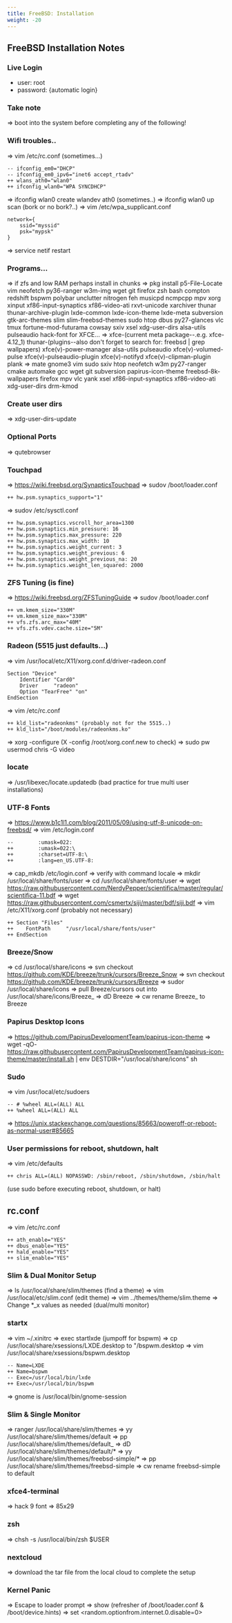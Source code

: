 ```yaml
---
title: FreeBSD: Installation
weight: -20
---
```


## FreeBSD Installation Notes

### Live Login
- user: root
- password: {automatic login}

### Take note
=> boot into the system before completing any of the following!

### Wifi troubles..
=> vim /etc/rc.conf (sometimes...)
```
-- ifconfig_em0="DHCP"
-- ifconfig_em0_ipv6="inet6 accept_rtadv"
++ wlans_ath0="wlan0"
++ ifconfig_wlan0="WPA SYNCDHCP"
```

=> ifconfig wlan0 create wlandev ath0 (sometimes..)
=> ifconfig wlan0 up scan (bork or no bork?..)
=> vim /etc/wpa_supplicant.conf
```
network={
    ssid="myssid"
    psk="mypsk"
}
```
=> service netif restart

### Programs...
=> if zfs and low RAM perhaps install in chunks
=> pkg install p5-File-Locate vim neofetch py36-ranger w3m-img wget git firefox zsh bash compton redshift bspwm polybar unclutter nitrogen feh musicpd ncmpcpp mpv xorg xinput xf86-input-synaptics xf86-video-ati rxvt-unicode xarchiver thunar thunar-archive-plugin lxde-common lxde-icon-theme lxde-meta subversion gtk-arc-themes slim slim-freebsd-themes sudo htop dbus py27-glances vlc tmux fortune-mod-futurama cowsay sxiv xsel xdg-user-dirs alsa-utils pulseaudio hack-font
for XFCE...
=> xfce-(current meta package--.e.g. xfce-4.12_1) thunar-(plugins--also don't forget to search for: freebsd | grep wallpapers) xfce(v)-power-manager alsa-utils pulseaudio xfce(v)-volumed-pulse xfce(v)-pulseaudio-plugin xfce(v)-notifyd xfce(v)-clipman-plugin plank
=> mate gnome3 vim sudo sxiv htop neofetch w3m py27-ranger cmake automake gcc wget git subversion papirus-icon-theme freebsd-8k-wallpapers firefox mpv vlc yank xsel xf86-input-synaptics xf86-video-ati xdg-user-dirs drm-kmod

### Create user dirs
=> xdg-user-dirs-update

### Optional Ports
=> qutebrowser

### Touchpad
=> https://wiki.freebsd.org/SynapticsTouchpad
=> sudov /boot/loader.conf
```
++ hw.psm.synaptics_support="1"
```
=> sudov /etc/sysctl.conf
```
++ hw.psm.synaptics.vscroll_hor_area=1300
++ hw.psm.synaptics.min_pressure: 16
++ hw.psm.synaptics.max_pressure: 220
++ hw.psm.synaptics.max_width: 10
++ hw.psm.synaptics.weight_current: 3
++ hw.psm.synaptics.weight_previous: 6
++ hw.psm.synaptics.weight_previous_na: 20
++ hw.psm.synaptics.weight_len_squared: 2000
```

### ZFS Tuning (is fine)
=> https://wiki.freebsd.org/ZFSTuningGuide
=> sudov /boot/loader.conf
```
++ vm.kmem_size="330M"
++ vm.kmem_size_max="330M"
++ vfs.zfs.arc_max="40M"
++ vfs.zfs.vdev.cache.size="5M"
```

### Radeon (5515 just defaults...)
=> vim /usr/local/etc/X11/xorg.conf.d/driver-radeon.conf
```
Section "Device"
    Identifier "Card0"
    Driver     "radeon"
    Option "TearFree" "on"
EndSection
```

=> vim /etc/rc.conf
```
++ kld_list="radeonkms" (probably not for the 5515..)
++ kld_list="/boot/modules/radeonkms.ko"
```
=> xorg -configure (X -config /root/xorg.conf.new to check)
=> sudo pw usermod chris -G video

### locate
=> /usr/libexec/locate.updatedb (bad practice for true multi user installations)

### UTF-8   Fonts
=> https://www.b1c1l1.com/blog/2011/05/09/using-utf-8-unicode-on-freebsd/
=> vim /etc/login.conf
```
--        :umask=022:
++        :umask=022:\
++        :charset=UTF-8:\
++        :lang=en_US.UTF-8:
```

=> cap_mkdb /etc/login.conf
=> verify with command locale
=> mkdir /usr/local/share/fonts/user
=> cd /usr/local/share/fonts/user
=> wget https://raw.githubusercontent.com/NerdyPepper/scientifica/master/regular/scientifica-11.bdf
=> wget https://raw.githubusercontent.com/csmertx/siji/master/bdf/siji.bdf
=> vim /etc/X11/xorg.conf (probably not necessary)
```
++ Section "Files"
++    FontPath     "/usr/local/share/fonts/user"
++ EndSection
```

### Breeze/Snow
=> cd /usr/local/share/icons
=> svn checkout https://github.com/KDE/breeze/trunk/cursors/Breeze_Snow
=> svn checkout https://github.com/KDE/breeze/trunk/cursors/Breeze
=> sudor /usr/local/share/icons
=> pull Breeze/cursors out into /usr/local/share/icons/Breeze_
=> dD Breeze
=> cw rename Breeze_ to Breeze

### Papirus Desktop Icons
=> https://github.com/PapirusDevelopmentTeam/papirus-icon-theme
=> wget -qO- https://raw.githubusercontent.com/PapirusDevelopmentTeam/papirus-icon-theme/master/install.sh | env DESTDIR="/usr/local/share/icons" sh

### Sudo
=> vim /usr/local/etc/sudoers
```
-- # %wheel ALL=(ALL) ALL
++ %wheel ALL=(ALL) ALL
```

=> https://unix.stackexchange.com/questions/85663/poweroff-or-reboot-as-normal-user#85665

### User permissions for reboot, shutdown, halt
=> vim /etc/defaults
```
++ chris ALL=(ALL) NOPASSWD: /sbin/reboot, /sbin/shutdown, /sbin/halt
```
(use sudo before executing reboot, shutdown, or halt)

## rc.conf
=> vim /etc/rc.conf
```
++ ath_enable="YES"
++ dbus_enable="YES"
++ hald_enable="YES"
++ slim_enable="YES"
```

### Slim & Dual Monitor Setup
=> ls /usr/local/share/slim/themes (find a theme)
=> vim /usr/local/etc/slim.conf (edit theme)
=> vim ../themes/theme/slim.theme
=> Change *_x values as needed (dual/multi monitor)

### startx
=> vim ~/.xinitrc
=> exec startlxde (jumpoff for bspwm)
=> cp /usr/local/share/xsessions/LXDE.desktop to "/bspwm.desktop
=> vim /usr/local/share/xsessions/bspwm.desktop
```
-- Name=LXDE
++ Name=bspwm
-- Exec=/usr/local/bin/lxde
++ Exec=/usr/local/bin/bspwm
```
=> gnome is /usr/local/bin/gnome-session

### Slim & Single Monitor
=> ranger /usr/local/share/slim/themes
=> yy /usr/local/share/slim/themes/default
=> pp /usr/local/share/slim/themes/default_
=> dD /usr/local/share/slim/themes/default/*
=> yy /usr/local/share/slim/themes/freebsd-simple/*
=> pp /usr/local/share/slim/themes/freebsd-simple
=> cw rename freebsd-simple to default

### xfce4-terminal
=> hack 9 font
=> 85x29

### zsh
=> chsh -s /usr/local/bin/zsh $USER

### nextcloud
=> download the tar file from the local cloud to complete the setup

### Kernel Panic
=> Escape to loader prompt
=> show (refresher of /boot/loader.conf & /boot/device.hints)
=> set <random.optionfrom.internet.0.disable=0>
